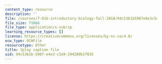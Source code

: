 ```yaml
---
content_type: resource
description: ''
file: /courses/7-016-introductory-biology-fall-2018/94c5361b5987e4e3c5d4294280b1f035_aKTOS0Nrlug.srt
file_size: 71066
file_type: application/x-subrip
learning_resource_types: []
license: https://creativecommons.org/licenses/by-nc-sa/4.0/
ocw_type: OCWFile
resourcetype: Other
title: 3play caption file
uid: 94c5361b-5987-e4e3-c5d4-294280b1f035
---
```

